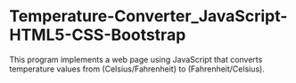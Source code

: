 # Temperature-Converter_JavaScript-HTML5-CSS-Bootstrap

This program implements a web page using JavaScript that converts temperature values from (Celsius/Fahrenheit) to (Fahrenheit/Celsius).
